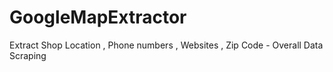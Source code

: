 # GoogleMapExtractor
Extract Shop Location , Phone numbers , Websites , Zip Code - Overall Data Scraping
